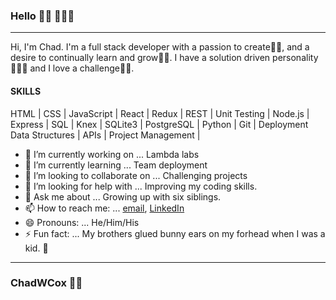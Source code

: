 ### Hello 👋🏼 👨🏼‍💻
------
Hi, I'm Chad. I'm a full stack developer with a passion to create👨‍🎨, and a desire to continually learn and grow👨‍🏫.  I have a solution driven personality🕵🏼‍♂️ and I love a challenge🧗🏼. 

#### SKILLS
HTML | CSS | JavaScript | React | Redux | REST | Unit Testing | Node.js | Express | SQL | Knex | SQLite3 | PostgreSQL | Python | Git | Deployment Data Structures | APIs | Project Management | 

- 🔭 I’m currently working on ... Lambda labs
- 🌱 I’m currently learning ... Team deployment
- 👯 I’m looking to collaborate on ... Challenging projects
- 🤔 I’m looking for help with ... Improving my coding skills.
- 💬 Ask me about ... Growing up with six siblings.
- 📫 How to reach me: ... [email](chadwcox@me.com), [LinkedIn](https://www.linkedin.com/in/chadwcox/)
- 😄 Pronouns: ... He/Him/His
- ⚡ Fun fact: ... My brothers glued bunny ears on my forhead when I was a kid. 🐇
------
### ChadWCox ✌🏼




